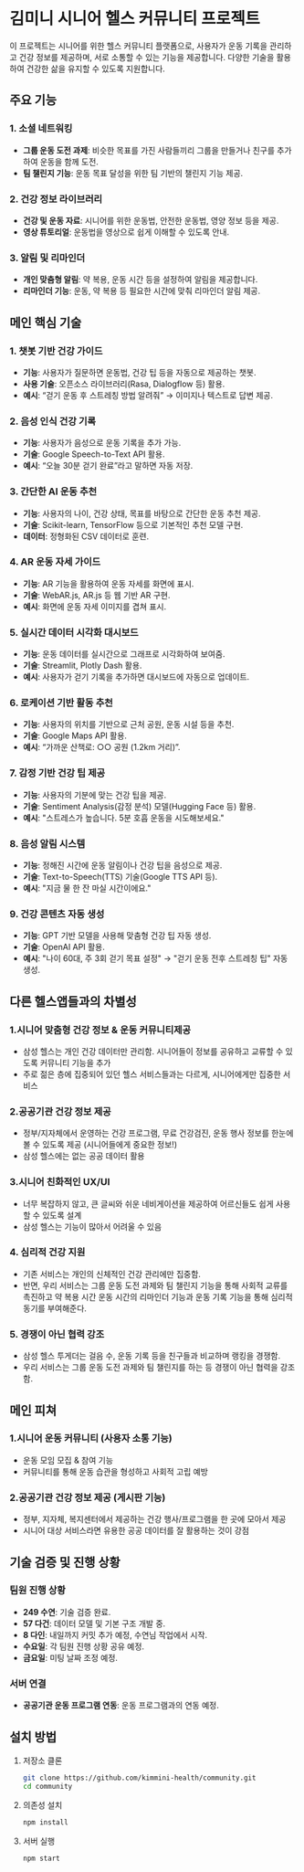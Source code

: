 # 김미니 시니어 헬스 커뮤니티 프로젝트

이 프로젝트는 시니어를 위한 헬스 커뮤니티 플랫폼으로, 사용자가 운동 기록을 관리하고 건강 정보를 제공하며, 서로 소통할 수 있는 기능을 제공합니다. 다양한 기술을 활용하여 건강한 삶을 유지할 수 있도록 지원합니다.

## 주요 기능

### 1. 소셜 네트워킹
- **그룹 운동 도전 과제**: 비슷한 목표를 가진 사람들끼리 그룹을 만들거나 친구를 추가하여 운동을 함께 도전.
- **팀 챌린지 기능**: 운동 목표 달성을 위한 팀 기반의 챌린지 기능 제공.

### 2. 건강 정보 라이브러리
- **건강 및 운동 자료**: 시니어를 위한 운동법, 안전한 운동법, 영양 정보 등을 제공.
- **영상 튜토리얼**: 운동법을 영상으로 쉽게 이해할 수 있도록 안내.

### 3. 알림 및 리마인더
- **개인 맞춤형 알림**: 약 복용, 운동 시간 등을 설정하여 알림을 제공합니다.
- **리마인더 기능**: 운동, 약 복용 등 필요한 시간에 맞춰 리마인더 알림 제공.

## 메인 핵심 기술

### 1. 챗봇 기반 건강 가이드
- **기능**: 사용자가 질문하면 운동법, 건강 팁 등을 자동으로 제공하는 챗봇.
- **사용 기술**: 오픈소스 라이브러리(Rasa, Dialogflow 등) 활용.
- **예시**: “걷기 운동 후 스트레칭 방법 알려줘” → 이미지나 텍스트로 답변 제공.

### 2. 음성 인식 건강 기록
- **기능**: 사용자가 음성으로 운동 기록을 추가 가능.
- **기술**: Google Speech-to-Text API 활용.
- **예시**: “오늘 30분 걷기 완료”라고 말하면 자동 저장.

### 3. 간단한 AI 운동 추천
- **기능**: 사용자의 나이, 건강 상태, 목표를 바탕으로 간단한 운동 추천 제공.
- **기술**: Scikit-learn, TensorFlow 등으로 기본적인 추천 모델 구현.
- **데이터**: 정형화된 CSV 데이터로 훈련.

### 4. AR 운동 자세 가이드
- **기능**: AR 기능을 활용하여 운동 자세를 화면에 표시.
- **기술**: WebAR.js, AR.js 등 웹 기반 AR 구현.
- **예시**: 화면에 운동 자세 이미지를 겹쳐 표시.

### 5. 실시간 데이터 시각화 대시보드
- **기능**: 운동 데이터를 실시간으로 그래프로 시각화하여 보여줌.
- **기술**: Streamlit, Plotly Dash 활용.
- **예시**: 사용자가 걷기 기록을 추가하면 대시보드에 자동으로 업데이트.

### 6. 로케이션 기반 활동 추천
- **기능**: 사용자의 위치를 기반으로 근처 공원, 운동 시설 등을 추천.
- **기술**: Google Maps API 활용.
- **예시**: “가까운 산책로: ○○ 공원 (1.2km 거리)”.

### 7. 감정 기반 건강 팁 제공
- **기능**: 사용자의 기분에 맞는 건강 팁을 제공.
- **기술**: Sentiment Analysis(감정 분석) 모델(Hugging Face 등) 활용.
- **예시**: "스트레스가 높습니다. 5분 호흡 운동을 시도해보세요."

### 8. 음성 알림 시스템
- **기능**: 정해진 시간에 운동 알림이나 건강 팁을 음성으로 제공.
- **기술**: Text-to-Speech(TTS) 기술(Google TTS API 등).
- **예시**: "지금 물 한 잔 마실 시간이에요."

### 9. 건강 콘텐츠 자동 생성
- **기능**: GPT 기반 모델을 사용해 맞춤형 건강 팁 자동 생성.
- **기술**: OpenAI API 활용.
- **예시**: "나이 60대, 주 3회 걷기 목표 설정" → "걷기 운동 전후 스트레칭 팁" 자동 생성.

## 다른 헬스앱들과의 차별성
### 1.시니어 맞춤형 건강 정보 & 운동 커뮤니티제공
* 삼성 헬스는 개인 건강 데이터만 관리함. 시니어들이 정보를 공유하고 교류할 수 있도록 커뮤니티 기능을 추가
* 주로 젊은 층에 집중되어 있던 헬스 서비스들과는 다르게, 시니어에게만 집중한 서비스
### 2.공공기관 건강 정보 제공
* 정부/지자체에서 운영하는 건강 프로그램, 무료 건강검진, 운동 행사 정보를 한눈에 볼 수 있도록 제공 (시니어들에게 중요한 정보!)
* 삼성 헬스에는 없는 공공 데이터 활용
### 3.시니어 친화적인 UX/UI
* 너무 복잡하지 않고, 큰 글씨와 쉬운 네비게이션을 제공하여 어르신들도 쉽게 사용할 수 있도록 설계
* 삼성 헬스는 기능이 많아서 어려울 수 있음
### 4. 심리적 건강 지원
* 기존 서비스는 개인의 신체적인 건강 관리에만 집중함.
* 반면, 우리 서비스는 그룹 운동 도전 과제와 팀 챌린지 기능을 통해 사회적 교류를 촉진하고 약 복용 시간 운동 시간의 리마인더 기능과 운동 기록 기능을 통해 심리적 동기를 부여해준다.
### 5. 경쟁이 아닌 협력 강조
* 삼성 헬스 투게더는 걸음 수, 운동 기록 등을 친구들과 비교하며 랭킹을 경쟁함.
* 우리 서비스는 그룹 운동 도전 과제와 팀 챌린지를 하는 등 경쟁이 아닌 협력을 강조함.
 
## 메인 피쳐
### 1.시니어 운동 커뮤니티 (사용자 소통 기능)
* 운동 모임 모집 & 참여 기능
* 커뮤니티를 통해 운동 습관을 형성하고 사회적 고립 예방

### 2.공공기관 건강 정보 제공 (게시판 기능)
* 정부, 지자체, 복지센터에서 제공하는 건강 행사/프로그램을 한 곳에 모아서 제공
* 시니어 대상 서비스라면 유용한 공공 데이터를 잘 활용하는 것이 강점

## 기술 검증 및 진행 상황

### 팀원 진행 상황
- **249 수연**: 기술 검증 완료.
- **57 다건**: 데이터 모델 및 기본 구조 개발 중.
- **8 다인**: 내일까지 커밋 추가 예정, 수연님 작업에서 시작.
- **수요일**: 각 팀원 진행 상황 공유 예정.
- **금요일**: 미팅 날짜 조정 예정.

### 서버 연결
- **공공기관 운동 프로그램 연동**: 운동 프로그램과의 연동 예정.

## 설치 방법

1. 저장소 클론
    ```bash
    git clone https://github.com/kimmini-health/community.git
    cd community
    ```

2. 의존성 설치
    ```bash
    npm install
    ```

3. 서버 실행
    ```bash
    npm start
    ```



